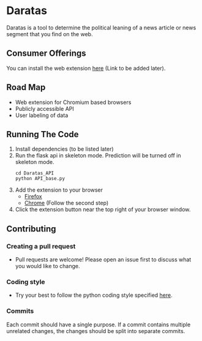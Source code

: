 # Daratas
Daratas is a tool to determine the political leaning of a news article or news segment that you find on the web.

## Consumer Offerings
You can install the web extension [here](#) (Link to be added later).

## Road Map
  - Web extension for Chromium based browsers
  - Publicly accessible API
  - User labeling of data

## Running The Code
  1. Install dependencies (to be listed later)
  2. Run the flask api in skeleton mode. Prediction will be turned off in skeleton mode.
     ```
     cd Daratas_API
     python API_base.py
     ```
  3. Add the extension to your browser
      - [Firefox](https://developer.mozilla.org/en-US/docs/Mozilla/Add-ons/WebExtensions/Temporary_Installation_in_Firefox)
      - [Chrome](https://support.google.com/chrome/a/answer/2714278?hl=en) (Follow the second step)
  4. Click the extension button near the top right of your browser window.


## Contributing

### Creating a pull request
  - Pull requests are welcome! Please open an issue first to discuss what you would like to change.

### Coding style
  - Try your best to follow the python coding style specified [here](https://realpython.com/python-pep8/).

### Commits
Each commit should have a single purpose. If a commit contains multiple unrelated changes, the changes should be split into separate commits.